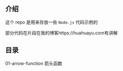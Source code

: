 ## 介绍

这个 repo 是用来存放一些 `Node.js` 代码示例的

部分代码在片段在我的博客https://huahuayu.com有讲解

## 目录

01-arrow-function 箭头函数
